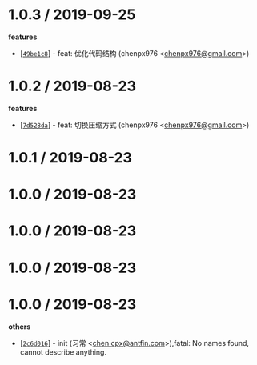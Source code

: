 
1.0.3 / 2019-09-25
==================

**features**
  * [[`49be1c8`](http://github.com/Lottie-Lint/lottie-zip/commit/49be1c856ac729fe8c6591013f3d3da01813a9d8)] - feat: 优化代码结构 (chenpx976 <<chenpx976@gmail.com>>)

1.0.2 / 2019-08-23
==================

**features**
  * [[`7d528da`](http://github.com/Lottie-Lint/lottie-zip/commit/7d528da383cc6ba4652531b91e86a681534bfb01)] - feat: 切换压缩方式 (chenpx976 <<chenpx976@gmail.com>>)

1.0.1 / 2019-08-23
==================

1.0.0 / 2019-08-23
==================

1.0.0 / 2019-08-23
==================

1.0.0 / 2019-08-23
==================

1.0.0 / 2019-08-23
==================

**others**
  * [[`2c6d016`](http://github.com/Lottie-Lint/lottie-zip/commit/2c6d016bda82110c9549a14f8463664536a4d1fc)] - init (习常 <<chen.cpx@antfin.com>>),fatal: No names found, cannot describe anything.

